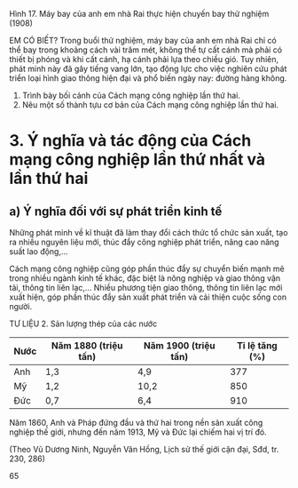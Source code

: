 Hình 17. Máy bay của anh em nhà Rai thực hiện chuyến bay thử nghiệm (1908)

EM CÓ BIẾT?
Trong buổi thử nghiệm, máy bay của anh em nhà Rai chỉ có thể bay trong khoảng cách vài trăm mét, không thể tự cất cánh mà phải có thiết bị phóng và khi cất cánh, hạ cánh phải lựa theo chiều gió. Tuy nhiên, phát minh này đã gây tiếng vang lớn, tạo động lực cho việc nghiên cứu phát triển loại hình giao thông hiện đại và phổ biến ngày nay: đường hàng không.

1. Trình bày bối cảnh của Cách mạng công nghiệp lần thứ hai.
2. Nêu một số thành tựu cơ bản của Cách mạng công nghiệp lần thứ hai.

# 3. Ý nghĩa và tác động của Cách mạng công nghiệp lần thứ nhất và lần thứ hai

## a) Ý nghĩa đối với sự phát triển kinh tế

Những phát minh về kĩ thuật đã làm thay đổi cách thức tổ chức sản xuất, tạo ra nhiều nguyên liệu mới, thúc đẩy công nghiệp phát triển, nâng cao năng suất lao động,...

Cách mạng công nghiệp cũng góp phần thúc đẩy sự chuyển biến mạnh mẽ trong nhiều ngành kinh tế khác, đặc biệt là nông nghiệp và giao thông vận tải, thông tin liên lạc,... Nhiều phương tiện giao thông, thông tin liên lạc mới xuất hiện, góp phần thúc đẩy sản xuất phát triển và cải thiện cuộc sống con người.

TƯ LIỆU 2. Sản lượng thép của các nước

Nước | Năm 1880 (triệu tấn) | Năm 1900 (triệu tấn) | Tỉ lệ tăng (%)
--- | --- | --- | ---
Anh | 1,3 | 4,9 | 377
Mỹ | 1,2 | 10,2 | 850
Đức | 0,7 | 6,4 | 910

Năm 1860, Anh và Pháp đứng đầu và thứ hai trong nền sản xuất công nghiệp thế giới, nhưng đến năm 1913, Mỹ và Đức lại chiếm hai vị trí đó.

(Theo Vũ Dương Ninh, Nguyễn Văn Hồng, Lịch sử thế giới cận đại, Sđd, tr. 230, 286)

65